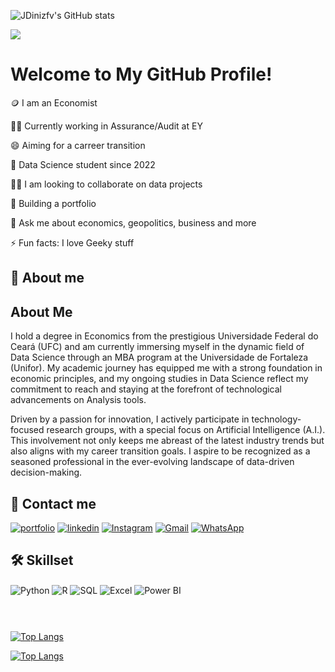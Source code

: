 
![JDinizfv's GitHub stats](https://github-readme-stats.vercel.app/api?username=JDinizfv&show_icons=true&theme=radical)


<img src="/img/72uG.gif">


#  Welcome to My GitHub Profile!


🪙 I am an Economist

👩‍💻 Currently working in Assurance/Audit at EY

😄 Aiming for a carreer transition

🧠 Data Science student since 2022

👯‍♀️ I am looking to collaborate on data projects

🤔 Building a portfolio

💬 Ask me about economics, geopolitics, business and more

⚡️ Fun facts: I love Geeky stuff


## 🚀 About me

## About Me

I hold a degree in Economics from the prestigious Universidade Federal do Ceará (UFC) and am currently immersing myself in the dynamic field of Data Science through an MBA program at the Universidade de Fortaleza (Unifor). My academic journey has equipped me with a strong foundation in economic principles, and my ongoing studies in Data Science reflect my commitment to reach and staying at the forefront of technological advancements on Analysis tools.

Driven by a passion for innovation, I actively participate in technology-focused research groups, with a special focus on Artificial Intelligence (A.I.). This involvement not only keeps me abreast of the latest industry trends but also aligns with my career transition goals. I aspire to be recognized as a seasoned professional in the ever-evolving landscape of data-driven decision-making.




## 🔗 Contact me
[![portfolio](https://img.shields.io/badge/my_portfolio-000?style=for-the-badge&logo=ko-fi&logoColor=white)](https://github.com/JDinizfv)
[![linkedin](https://img.shields.io/badge/linkedin-0A66C2?style=for-the-badge&logo=linkedin&logoColor=white)](https://www.linkedin.com/in/jeandiniz/)
[![Instagram](https://img.shields.io/badge/Instagram-E4405F?style=for-the-badge&logo=instagram&logoColor=white
)](https://www.instagram.com/jeandinizp/)
[![Gmail](https://img.shields.io/badge/Gmail-D14836?style=for-the-badge&logo=gmail&logoColor=white
)](jeandinizfv@gmail.com)
[![WhatsApp](https://img.shields.io/badge/WhatsApp-25D366?style=for-the-badge&logo=whatsapp&logoColor=white)](+55(85)99980-8082)

## 🛠 Skillset

<div style="display: inline_block">
  <img align="center" alt="Python" src="https://img.shields.io/badge/Python-14354C?style=for-the-badge&logo=python&logoColor=white" />
  <img align="center" alt="R" src="https://img.shields.io/badge/R-276DC3?style=for-the-badge&logo=r&logoColor=white" />
  <img align="center" alt="SQL" src="https://img.shields.io/badge/MySQL-00000F?style=for-the-badge&logo=mysql&logoColor=white" />
  <img align="center" alt="Excel" src="https://img.shields.io/badge/Microsoft_Excel-217346?style=for-the-badge&logo=microsoft-excel&logoColor=white" />
  <img align="center" alt="Power BI" src="https://img.shields.io/badge/PowerBI-F2C811?style=for-the-badge&logo=Power%20BI&logoColor=white" />
</div><br/>

#





[![Top Langs](https://github-readme-stats.vercel.app/api/top-langs/?username=JDinizfv)](https://github.com/JDinizfv/github-readme-stats)


[![Top Langs](https://github-readme-stats.vercel.app/api/top-langs/?username=JDinizfv)](https://github.com/JDinizfv/github-readme-stats)